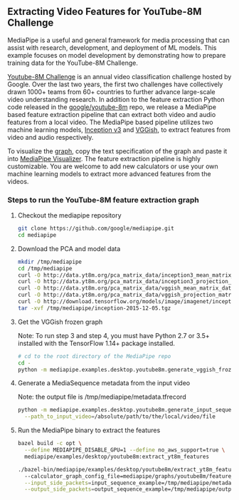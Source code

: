 ## Extracting Video Features for YouTube-8M Challenge

MediaPipe is a useful and general framework for media processing that can assist
with research, development, and deployment of ML models. This example focuses on
model development by demonstrating how to prepare training data for the
YouTube-8M Challenge.

[Youtube-8M Challenge](https://www.kaggle.com/c/youtube8m-2019) is an annual
video classification challenge hosted by Google. Over the last two years, the
first two challenges have collectively drawn 1000+ teams from 60+ countries to
further advance large-scale video understanding research. In addition to the
feature extraction Python code released in the
[google/youtube-8m](https://github.com/google/youtube-8m/tree/master/feature_extractor)
repo, we release a MediaPipe based feature extraction pipeline that can extract
both video and audio features from a local video. The MediaPipe based pipeline
utilizes two machine learning models,
[Inception v3](https://github.com/tensorflow/models/tree/master/research/inception)
and
[VGGish](https://github.com/tensorflow/models/tree/master/research/audioset/vggish),
to extract features from video and audio respectively.

To visualize the
[graph](https://github.com/google/mediapipe/tree/master/mediapipe/graphs/youtube8m/feature_extraction.pbtxt),
copy the text specification of the graph and paste it into
[MediaPipe Visualizer](https://viz.mediapipe.dev/). The feature extraction
pipeline is highly customizable. You are welcome to add new calculators or use
your own machine learning models to extract more advanced features from the
videos.

### Steps to run the YouTube-8M feature extraction graph

1.  Checkout the mediapipe repository

    ```bash
    git clone https://github.com/google/mediapipe.git
    cd mediapipe
    ```

2.  Download the PCA and model data

    ```bash
    mkdir /tmp/mediapipe
    cd /tmp/mediapipe
    curl -O http://data.yt8m.org/pca_matrix_data/inception3_mean_matrix_data.pb
    curl -O http://data.yt8m.org/pca_matrix_data/inception3_projection_matrix_data.pb
    curl -O http://data.yt8m.org/pca_matrix_data/vggish_mean_matrix_data.pb
    curl -O http://data.yt8m.org/pca_matrix_data/vggish_projection_matrix_data.pb
    curl -O http://download.tensorflow.org/models/image/imagenet/inception-2015-12-05.tgz
    tar -xvf /tmp/mediapipe/inception-2015-12-05.tgz
    ```

3.  Get the VGGish frozen graph

    Note: To run step 3 and step 4, you must have Python 2.7 or 3.5+ installed
    with the TensorFlow 1.14+ package installed.

    ```bash
    # cd to the root directory of the MediaPipe repo
    cd -
    python -m mediapipe.examples.desktop.youtube8m.generate_vggish_frozen_graph
    ```

4.  Generate a MediaSequence metadata from the input video

    Note: the output file is /tmp/mediapipe/metadata.tfrecord

    ```bash
    python -m mediapipe.examples.desktop.youtube8m.generate_input_sequence_example \
      --path_to_input_video=/absolute/path/to/the/local/video/file
    ```

5.  Run the MediaPipe binary to extract the features

    ```bash
    bazel build -c opt \
      --define MEDIAPIPE_DISABLE_GPU=1 --define no_aws_support=true \
      mediapipe/examples/desktop/youtube8m:extract_yt8m_features

    ./bazel-bin/mediapipe/examples/desktop/youtube8m/extract_yt8m_features
      --calculator_graph_config_file=mediapipe/graphs/youtube8m/feature_extraction.pbtxt \
      --input_side_packets=input_sequence_example=/tmp/mediapipe/metadata.tfrecord  \
      --output_side_packets=output_sequence_example=/tmp/mediapipe/output.tfrecord
    ```

